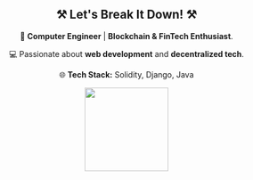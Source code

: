 <div align="center">

<h2> ⚒️ Let's Break It Down! ⚒️ </h2>

🚀 **Computer Engineer** | **Blockchain & FinTech Enthusiast**.

💻 Passionate about **web development** and **decentralized tech**.  

🌐 **Tech Stack:** Solidity, Django, Java  

<img height="150" src="https://media0.giphy.com/media/mTPjPA6SSXgTsnZ1Dh/giphy.gif?cid=6c09b952mmmyk9ujrsquh33cmme7ly6y6u1cr326xcujwukt&ep=v1_internal_gif_by_id&rid=giphy.gif&ct=g"  />

</div>
